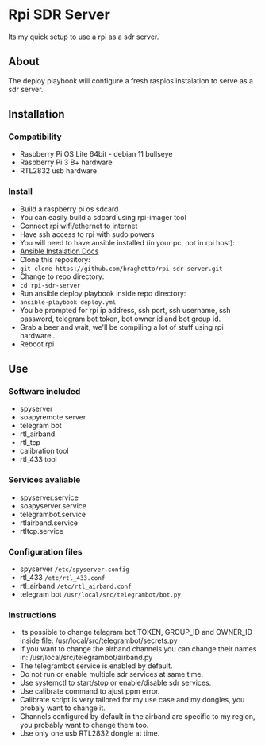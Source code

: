 # Rpi SDR Server

Its my quick setup to use a rpi as a sdr server.


## About

The deploy playbook will configure a fresh raspios instalation to serve as a sdr server.


## Installation

### Compatibility
* Raspberry Pi OS Lite 64bit - debian 11 bullseye
* Raspberry Pi 3 B+ hardware
* RTL2832 usb hardware

### Install
* Build a raspberry pi os sdcard
* You can easily build a sdcard using rpi-imager tool
* Connect rpi wifi/ethernet to internet
* Have ssh access to rpi with sudo powers
* You will need to have ansible installed (in your pc, not in rpi host):
* [Ansible Instalation Docs](https://docs.ansible.com/ansible/latest/installation_guide/index.html)
* Clone this repository:
* `git clone https://github.com/braghetto/rpi-sdr-server.git`
* Change to repo directory:
* `cd rpi-sdr-server`
* Run ansible deploy playbook inside repo directory:
* `ansible-playbook deploy.yml`
* You be prompted for rpi ip address, ssh port, ssh username, ssh password, telegram bot token, bot owner id and bot group id.
* Grab a beer and wait, we'll be compiling a lot of stuff using rpi hardware...
* Reboot rpi

## Use

### Software included
* spyserver
* soapyremote server
* telegram bot
* rtl_airband
* rtl_tcp
* calibration tool
* rtl_433 tool

### Services avaliable
* spyserver.service
* soapyserver.service
* telegrambot.service
* rtlairband.service
* rtltcp.service

### Configuration files
* spyserver
`/etc/spyserver.config`
* rtl_433
`/etc/rtl_433.conf`
* rtl_airband
`/etc/rtl_airband.conf`
* telegram bot
`/usr/local/src/telegrambot/bot.py`

### Instructions
* Its possible to change telegram bot TOKEN, GROUP_ID and OWNER_ID inside file: /usr/local/src/telegrambot/secrets.py
* If you want to change the airband channels you can change their names in: /usr/local/src/telegrambot/airband.py
* The telegrambot service is enabled by default.
* Do not run or enable multiple sdr services at same time.
* Use systemctl to start/stop or enable/disable sdr services.
* Use calibrate command to ajust ppm error.
* Calibrate script is very tailored for my use case and my dongles, you probaly want to change it.
* Channels configured by default in the airband are specific to my region, you probably want to change them too.
* Use only one usb RTL2832 dongle at time.
